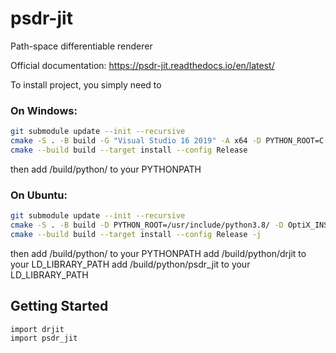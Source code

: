 # psdr-jit
Path-space differentiable renderer

Official documentation: https://psdr-jit.readthedocs.io/en/latest/

To install project, you simply need to

### On Windows:
```bash
git submodule update --init --recursive
cmake -S . -B build -G "Visual Studio 16 2019" -A x64 -D PYTHON_ROOT=C:/ProgramData/Anaconda3 -D OptiX_INSTALL_DIR=C:\ubuntu\psdr_jit\ext_win64\optix
cmake --build build --target install --config Release
```
then add /build/python/ to your PYTHONPATH

### On Ubuntu:
```bash
git submodule update --init --recursive
cmake -S . -B build -D PYTHON_ROOT=/usr/include/python3.8/ -D OptiX_INSTALL_DIR=../optix -DCMAKE_C_COMPILER=gcc-9 -DCMAKE_CXX_COMPILER=g++-
cmake --build build --target install --config Release -j
```
then add /build/python/ to your PYTHONPATH
add /build/python/drjit to your LD_LIBRARY_PATH
add /build/python/psdr_jit to your LD_LIBRARY_PATH

## Getting Started
```bash
import drjit
import psdr_jit
```